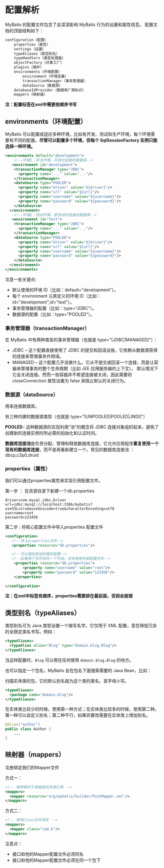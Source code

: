 # 配置解析

MyBatis 的配置文件包含了会深深影响 MyBatis 行为的设置和属性信息。 配置文档的顶层结构如下：

```xml
configuration（配置）
	properties（属性）
	settings（设置）
	typeAliases（类型别名）
	typeHandlers（类型处理器）
	objectFactory（对象工厂）
	plugins（插件）
	environments（环境配置）
		environment（环境变量）
		transactionManager（事务管理器）
		dataSource（数据源）
	databaseIdProvider（数据库厂商标识）
	mappers（映射器）
```

**注：配置标签在xml中需要按顺序书写**

## environments（环境配置）

MyBatis 可以配置成适应多种环境<environments>，比如有开发、测试和生产环境，每个环境需要有不同的配置。**尽管可以配置多个环境，但每个 SqlSessionFactory 实例只能选择一种环境。**

```xml
<environments default="development">
  	<!--环境1：开法环境，开发时连接的数据库-->
   <environment id="development">
    <transactionManager type="JDBC">
      <property name="..." value="..."/>
    </transactionManager>
    <dataSource type="POOLED">
      <property name="driver" value="${driver}"/>
      <property name="url" value="${url}"/>
      <property name="username" value="${username}"/>
      <property name="password" value="${password}"/>
    </dataSource>
  </environment>
    <!--环境2：测试环境，即测试时连接的数据库-->
   <environment id="test">
    <transactionManager type="JDBC">
      <property name="..." value="..."/>
    </transactionManager>
    <dataSource type="POOLED">
      <property name="driver" value="${driver}"/>
      <property name="url" value="${url}"/>
      <property name="username" value="${username}"/>
      <property name="password" value="${password}"/>
    </dataSource>
  </environment>
</environments>
```

注意一些关键点:

- 默认使用的环境 ID（比如：default="development"）。
- 每个 environment 元素定义的环境 ID（比如：id="development",id="test"）。
- 事务管理器的配置（比如：type="JDBC"）。
- 数据源的配置（比如：type="POOLED"）。



### **事务管理器（transactionManager）**

在 MyBatis 中有两种类型的事务管理器（也就是 type="[JDBC|MANAGED]"）：

- JDBC – 这个配置直接使用了 JDBC 的提交和回滚设施，它依赖从数据源获得的连接来管理事务作用域。
- MANAGED – 这个配置几乎没做什么。它从不提交或回滚一个连接，而是让容器来管理事务的整个生命周期（比如 JEE 应用服务器的上下文）。 默认情况下它会关闭连接。然而一些容器并不希望连接被关闭，因此需要将 closeConnection 属性设置为 false 来阻止默认的关闭行为。



### **数据源（dataSource）**

用来连接数据库。

有三种内建的数据源类型（也就是 type="[UNPOOLED|POOLED|JNDI]"）

**POOLED**– 这种数据源的实现利用“池”的概念将 JDBC 连接对象组织起来，避免了创建新的连接实例时所必需的初始化和认证时间。 

**数据库连接池**是负责分配、管理和释放数据库连接，它允许应用程序**重复使用一个现有的数据库连接**，而不是再重新建立一个。常见的数据库连接池 ：dbcp,c3p0,druid



### properties（属性）

我们可以通过properties属性来实现引用配置文件。

第一步 ： 在资源目录下新建一个db.properties

```properties
driver=com.mysql.jdbc.Driver
url=jdbc:mysql://localhost:3306/mybatis?useSSL=true&useUnicode=true&characterEncoding=utf8
username=root
password=123456
```

第二步 : 将核心配置文件中导入properties 配置文件

```xml
<configuration>
   <!--导入properties文件-->
   <properties resource="db.properties"/>

   <!--可以增加其他的属性配置-->
   <!--如果两个文件有同一个字段，优先使用外部配置文件-->
    <properties resource="db.properties">
        <property name="username" value="root"/>
        <property name="password" value="123456"/>
    </properties>
  
</configuration>
```

**注：在xml中标签有顺序，properties需要排在最前面，否则会报错**

## 类型别名（typeAliases）

类型别名可为 Java 类型设置一个缩写名字。它仅用于 XML 配置，意在降低冗余的全限定类名书写。例如：

```xml
<typeAliases>
  <typeAlias alias="Blog" type="domain.blog.Blog"/>
</typeAliases>
```

当这样配置时，`Blog` 可以用在任何使用 `domain.blog.Blog` 的地方。

也可以指定一个包名，MyBatis 会在包名下面搜索需要的 Java Bean，比如：

扫描实体类的包，它的默认别名就为这个类的类名，首字母小写。        

```xml
<typeAliases>
  <package name="domain.blog"/>
</typeAliases>
```

在实体类比较少的时候，使用第一种方式；在实体类比较多的时候，使用第二种。第一种可以自定义别名；第二种不行，如果非要改需要在实体类上增加别名。

```java
@Alias("author")
public class Author {
    ...
}
```

## 映射器（mappers）

注册绑定我们的Mapper文件

方式一：

```xml
<!-- 使用相对于类路径的资源引用 -->
<mappers>
  <mapper resource="org/mybatis/builder/PostMapper.xml"/>
</mappers>
```

方式二：

```xml
<!-- 使用class文件绑定 -->
<mappers>
  <mapper class="com.k"/>
</mappers>
```

注意点：

- 接口和他的Mapper配置文件必须同名
- 接口和他的Mapper配置文件必须在同一个包下